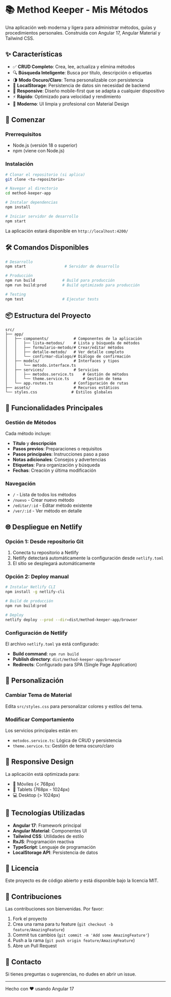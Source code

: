 # 📚 Method Keeper - Mis Métodos

Una aplicación web moderna y ligera para administrar métodos, guías y procedimientos personales. Construida con Angular 17, Angular Material y Tailwind CSS.

## ✨ Características

- ✅ **CRUD Completo**: Crea, lee, actualiza y elimina métodos
- 🔍 **Búsqueda Inteligente**: Busca por título, descripción o etiquetas
- 🌗 **Modo Oscuro/Claro**: Tema personalizable con persistencia
- 💾 **LocalStorage**: Persistencia de datos sin necesidad de backend
- 📱 **Responsive**: Diseño mobile-first que se adapta a cualquier dispositivo
- ⚡ **Rápido**: Optimizado para velocidad y rendimiento
- 🎨 **Moderno**: UI limpia y profesional con Material Design

## 🚀 Comenzar

### Prerrequisitos

- Node.js (versión 18 o superior)
- npm (viene con Node.js)

### Instalación

```bash
# Clonar el repositorio (si aplica)
git clone <tu-repositorio>

# Navegar al directorio
cd method-keeper-app

# Instalar dependencias
npm install

# Iniciar servidor de desarrollo
npm start
```

La aplicación estará disponible en `http://localhost:4200/`

## 🛠️ Comandos Disponibles

```bash
# Desarrollo
npm start                 # Servidor de desarrollo

# Producción
npm run build            # Build para producción
npm run build:prod       # Build optimizado para producción

# Testing
npm test                 # Ejecutar tests
```

## 📦 Estructura del Proyecto

```
src/
├── app/
│   ├── components/           # Componentes de la aplicación
│   │   ├── lista-metodos/    # Lista y búsqueda de métodos
│   │   ├── formulario-metodo/# Crear/editar métodos
│   │   ├── detalle-metodo/   # Ver detalle completo
│   │   └── confirmar-dialogo/# Diálogo de confirmación
│   ├── models/               # Interfaces y tipos
│   │   └── metodo.interface.ts
│   ├── services/             # Servicios
│   │   ├── metodos.service.ts    # Gestión de métodos
│   │   └── theme.service.ts      # Gestión de tema
│   └── app.routes.ts         # Configuración de rutas
├── assets/                   # Recursos estáticos
└── styles.css               # Estilos globales
```

## 🎯 Funcionalidades Principales

### Gestión de Métodos

Cada método incluye:
- **Título** y **descripción**
- **Pasos previos**: Preparaciones o requisitos
- **Pasos principales**: Instrucciones paso a paso
- **Notas adicionales**: Consejos y advertencias
- **Etiquetas**: Para organización y búsqueda
- **Fechas**: Creación y última modificación

### Navegación

- `/` - Lista de todos los métodos
- `/nuevo` - Crear nuevo método
- `/editar/:id` - Editar método existente
- `/ver/:id` - Ver método en detalle

## 🌐 Despliegue en Netlify

### Opción 1: Desde repositorio Git

1. Conecta tu repositorio a Netlify
2. Netlify detectará automáticamente la configuración desde `netlify.toml`
3. El sitio se desplegará automáticamente

### Opción 2: Deploy manual

```bash
# Instalar Netlify CLI
npm install -g netlify-cli

# Build de producción
npm run build:prod

# Deploy
netlify deploy --prod --dir=dist/method-keeper-app/browser
```

### Configuración de Netlify

El archivo `netlify.toml` ya está configurado:
- **Build command**: `npm run build`
- **Publish directory**: `dist/method-keeper-app/browser`
- **Redirects**: Configurado para SPA (Single Page Application)

## 🎨 Personalización

### Cambiar Tema de Material

Edita `src/styles.css` para personalizar colores y estilos del tema.

### Modificar Comportamiento

Los servicios principales están en:
- `metodos.service.ts`: Lógica de CRUD y persistencia
- `theme.service.ts`: Gestión de tema oscuro/claro

## 📱 Responsive Design

La aplicación está optimizada para:
- 📱 Móviles (< 768px)
- 📱 Tablets (768px - 1024px)
- 💻 Desktop (> 1024px)

## 🔧 Tecnologías Utilizadas

- **Angular 17**: Framework principal
- **Angular Material**: Componentes UI
- **Tailwind CSS**: Utilidades de estilo
- **RxJS**: Programación reactiva
- **TypeScript**: Lenguaje de programación
- **LocalStorage API**: Persistencia de datos

## 📄 Licencia

Este proyecto es de código abierto y está disponible bajo la licencia MIT.

## 🤝 Contribuciones

Las contribuciones son bienvenidas. Por favor:
1. Fork el proyecto
2. Crea una rama para tu feature (`git checkout -b feature/AmazingFeature`)
3. Commit tus cambios (`git commit -m 'Add some AmazingFeature'`)
4. Push a la rama (`git push origin feature/AmazingFeature`)
5. Abre un Pull Request

## 📧 Contacto

Si tienes preguntas o sugerencias, no dudes en abrir un issue.

---

Hecho con ❤️ usando Angular 17
